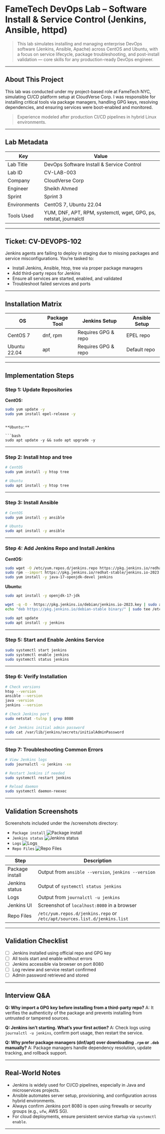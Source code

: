 # FameTech DevOps Lab – Software Install & Service Control (Jenkins, Ansible, httpd)

> This lab simulates installing and managing enterprise DevOps software (Jenkins, Ansible, Apache) across CentOS and Ubuntu, with a focus on service lifecycle, package troubleshooting, and post-install validation — core skills for any production-ready DevOps engineer.

---

## About This Project

This lab was conducted under my project-based role at FameTech NYC, simulating CI/CD platform setup at CloudVerse Corp. I was responsible for installing critical tools via package managers, handling GPG keys, resolving dependencies, and ensuring services were boot-enabled and monitored.

> Experience modeled after production CI/CD pipelines in hybrid Linux environments.

---

## Lab Metadata

| Key          | Value                                                             |
| ------------ | ----------------------------------------------------------------- |
| Lab Title    | DevOps Software Install & Service Control                         |
| Lab ID       | CV-LAB-003                                                        |
| Company      | CloudVerse Corp                                                   |
| Engineer     | Sheikh Ahmed                                                      |
| Sprint       | Sprint 3                                                          |
| Environments | CentOS 7, Ubuntu 22.04                                            |
| Tools Used   | YUM, DNF, APT, RPM, systemctl, wget, GPG, ps, netstat, journalctl |

---

## Ticket: CV-DEVOPS-102

Jenkins agents are failing to deploy in staging due to missing packages and service misconfigurations. You’re tasked to:

- Install Jenkins, Ansible, htop, tree via proper package managers
- Add third-party repos for Jenkins
- Ensure all services are started, enabled, and validated
- Troubleshoot failed services and ports

---

## Installation Matrix

| OS           | Package Tool | Jenkins Setup       | Ansible Setup |
| ------------ | ------------ | ------------------- | ------------- |
| CentOS 7     | dnf, rpm     | Requires GPG & repo | EPEL repo     |
| Ubuntu 22.04 | apt          | Requires GPG & repo | Default repo  |

---

## Implementation Steps

### Step 1: Update Repositories

**CentOS:**

```bash
sudo yum update -y
sudo yum install epel-release -y
```

````

**Ubuntu:**

```bash
sudo apt update -y && sudo apt upgrade -y
````

---

### Step 2: Install htop and tree

```bash
# CentOS
sudo yum install -y htop tree

# Ubuntu
sudo apt install -y htop tree
```

---

### Step 3: Install Ansible

```bash
# CentOS
sudo yum install -y ansible

# Ubuntu
sudo apt install -y ansible
```

---

### Step 4: Add Jenkins Repo and Install Jenkins

**CentOS:**

```bash
sudo wget -O /etc/yum.repos.d/jenkins.repo https://pkg.jenkins.io/redhat-stable/jenkins.repo
sudo rpm --import https://pkg.jenkins.io/redhat-stable/jenkins.io-2023.key
sudo yum install -y java-17-openjdk-devel jenkins
```

**Ubuntu:**

```bash
sudo apt install -y openjdk-17-jdk

wget -q -O - https://pkg.jenkins.io/debian/jenkins.io-2023.key | sudo apt-key add -
echo "deb https://pkg.jenkins.io/debian-stable binary/" | sudo tee /etc/apt/sources.list.d/jenkins.list

sudo apt update
sudo apt install -y jenkins
```

---

### Step 5: Start and Enable Jenkins Service

```bash
sudo systemctl start jenkins
sudo systemctl enable jenkins
sudo systemctl status jenkins
```

---

### Step 6: Verify Installation

```bash
# Check versions
htop --version
ansible --version
java -version
jenkins --version

# Check Jenkins port
sudo netstat -tulnp | grep 8080

# Get Jenkins initial admin password
sudo cat /var/lib/jenkins/secrets/initialAdminPassword
```

---

### Step 7: Troubleshooting Common Errors

```bash
# View Jenkins logs
sudo journalctl -u jenkins -xe

# Restart Jenkins if needed
sudo systemctl restart jenkins

# Reload daemon
sudo systemctl daemon-reexec
```

---

## Validation Screenshots

Screenshots included under the /screenshots directory:

- `Package install`
  ![Package install](screenshots/package-install.png)
- `Jenkins status`
  ![Jenkins status](screenshots/jenkins_status.png)
- `Logs`
  ![Logs](screenshots/logs.png)
- `Repo Files`
  ![Repo Files](screenshots/repo_files.png)

| Step            | Description                                                               |
| --------------- | ------------------------------------------------------------------------- |
| Package install | Output from `ansible --version`, `jenkins --version`                      |
| Jenkins status  | Output of `systemctl status jenkins`                                      |
| Logs            | Output from `journalctl -u jenkins`                                       |
| Jenkins UI      | Screenshot of `localhost:8080` in a browser                               |
| Repo Files      | `/etc/yum.repos.d/jenkins.repo` or `/etc/apt/sources.list.d/jenkins.list` |

---

## Validation Checklist

- [ ] Jenkins installed using official repo and GPG key
- [ ] All tools start and enable without errors
- [ ] Jenkins accessible via browser on port 8080
- [ ] Log review and service restart confirmed
- [ ] Admin password retrieved and stored

---

## Interview Q\&A

**Q: Why import a GPG key before installing from a third-party repo?**
A: It verifies the authenticity of the package and prevents installing from untrusted or tampered sources.

**Q: Jenkins isn’t starting. What’s your first action?**
A: Check logs using `journalctl -u jenkins`, confirm port usage, then restart the service.

**Q: Why prefer package managers (dnf/apt) over downloading `.rpm` or `.deb` manually?**
A: Package managers handle dependency resolution, update tracking, and rollback support.

---

## Real-World Notes

- Jenkins is widely used for CI/CD pipelines, especially in Java and microservices projects.
- Ansible automates server setup, provisioning, and configuration across hybrid environments.
- Always confirm Jenkins port 8080 is open using firewalls or security groups (e.g., `ufw`, AWS SG).
- For cloud deployments, ensure persistent service startup via `systemctl enable`.

---

